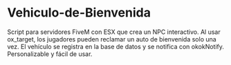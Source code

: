 # Vehiculo-de-Bienvenida
Script para servidores FiveM con ESX que crea un NPC interactivo. Al usar ox_target, los jugadores pueden reclamar un auto de bienvenida solo una vez. El vehículo se registra en la base de datos y se notifica con okokNotify. Personalizable y fácil de usar.
